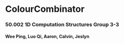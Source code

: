 # ColourCombinator

### 50.002 1D Computation Structures Group 3-3

#### Wee Ping, Luo Qi, Aaron, Calvin, Jeslyn

